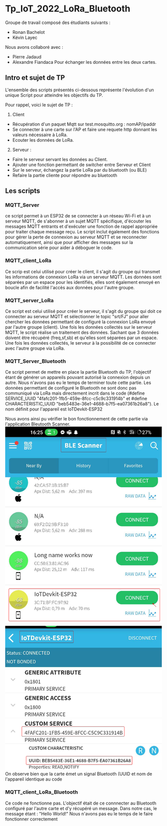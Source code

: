 # Tp_IoT_2022_LoRa_Bluetooth

Groupe de travail composé des étudiants suivants : 
- Ronan Bachelot
- Kévin Layec

Nous avons collaboré avec : 
- Pierre Jadaud
- Alexandre Fiandaca
Pour échanger les données entre les deux cartes. 

## Intro et sujet de TP
L'ensemble des scripts présentés ci-dessous représente l'évolution d'un unique Script pour atteindre les objectifs du TP. 

Pour rappel, voici le sujet de TP : 
1. Client
- Récupération d'un paquet Mqtt sur test.mosquitto.org : nomAP/ipaddr
- Se connecter à une carte sur l'AP et faire une requete http donnant les valeurs nécessaire à LoRa.
- Ecouter les données de LoRa.
2. Serveur :
- Faire le serveur servant les données au Client.
-  Ajouter une fonction permettant de switcher entre Serveur et Client
- Sur le serveur, échangez la partie LoRa par du bluetooth (ou BLE)
- Refaire la partie cliente pour répondre au bluetooth

## Les scripts

### MQTT_Server
ce script permet à un ESP32 de se connecter à un réseau Wi-Fi et à un serveur MQTT, de s'abonner à un sujet MQTT spécifique, d'écouter les messages MQTT entrants et d'exécuter une fonction de rappel appropriée pour traiter chaque message reçu. Le script inclut également des fonctions pour gérer la perte de connexion au serveur MQTT et se reconnecter automatiquement, ainsi que pour afficher des messages sur la communication série pour aider à déboguer le code.

### MQTT_client_LoRa
Ce scrip est celui utilisé pour créer le client, il s'agit du groupe qui transmet les informations de connexion LoRa via un serveur MQTT. 
Les données sont séparées par un espace pour les identifiés, elles sont également envoyé en boucle afin de facilité l'accès aux données pour l'autre groupe. 

### MQTT_server_LoRa
Ce script est celui utilisé pour créer le serveur, il s'agit du groupe qui doit ce connecter au serveur MQTT et sélectionner le topic "srt/FJ" pour aller chercher les données permettant de configuré la connexion LoRa envoyé par l'autre groupe (client).
Une fois les données collectés sur le serveur MQTT, le script réalise un traitement des données. Sachant que 3 données doivent être récupéré (freq,sf,sb) et qu'elles sont séparées par un espace.
Une fois les données collectés, le serveur à la possibilité de ce connecter avec l'autre groupe via LoRa. 

### MQTT_Server_Bluetooth
Ce script permet de mettre en place la partie Bluetooth du TP, l'objectif étant de générer un appareils pouvant autorisé la connexion depuis un autre.
Nous n'avons pas eu le temps de terminer toute cette partie. Les données permettant de configuré le Bluetooth ne sont donc pas communiqué via LoRa mais directement incrit dans le code (#define SERVICE_UUID        "4fafc201-1fb5-459e-8fcc-c5c9c331914b" et #define CHARACTERISTIC_UUID "beb5483e-36e1-4688-b7f5-ea07361b26a8").
Le nom définit pour l'appareil est IoTDevkit-ESP32

Nous avons ainsi pu vérifier le bon fonctionnement de cette partie via l'application Bleutooth Scanner.
![Vérification_Bluetooth_Scanner1](https://github.com/KevinLayec/Tp_IoT_2022_LoRa_Bluetooth/blob/TP_MQTT_LoRa_Bluetooth/Scan_All_Device.png)
![Vérification_Bluetooth_Scanner2](https://github.com/KevinLayec/Tp_IoT_2022_LoRa_Bluetooth/blob/TP_MQTT_LoRa_Bluetooth/Parametre_device.png)
On observe bien que la carte émet un signal Bluetooth (UUID et nom de l'appareil identique au code

### MQTT_client_LoRa_Bluetooth
Ce code ne fonctionne pas.
L'objectif était de ce connnecter au Bluetooth configuré par l'autre carte et d'y récupéré un message. 
Dans notre cas, le message étant : "Hello World!"
Nous n'avons pas eu le temps de le faire fonctionner correctement 
